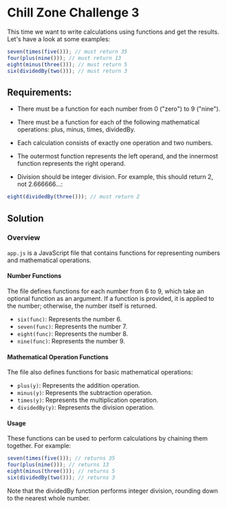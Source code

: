 # Chill Zone Challenge 3

This time we want to write calculations using functions and get the results. Let's have a look at some examples:

```javascript
seven(times(five())); // must return 35
four(plus(nine())); // must return 13
eight(minus(three())); // must return 5
six(dividedBy(two())); // must return 3
```
## Requirements:
* There must be a function for each number from 0 ("zero") to 9 ("nine").

* There must be a function for each of the following mathematical operations: plus, minus, times, dividedBy.

* Each calculation consists of exactly one operation and two numbers.

* The outermost function represents the left operand, and the innermost function represents the right operand.

* Division should be integer division. For example, this should return 2, not 2.666666...:

```javascript
eight(dividedBy(three())); // must return 2
```
## Solution
### Overview

```app.js``` is a JavaScript file that contains functions for representing numbers and mathematical operations.

#### Number Functions

The file defines functions for each number from 6 to 9, which take an optional function as an argument. If a function is provided, it is applied to the number; otherwise, the number itself is returned.

* ```six(func)```: Represents the number 6.
* ```seven(func)```: Represents the number 7.
* ```eight(func)```: Represents the number 8.
* ```nine(func)```: Represents the number 9.

#### Mathematical Operation Functions

The file also defines functions for basic mathematical operations:

* ```plus(y)```: Represents the addition operation.
* ```minus(y)```: Represents the subtraction operation.
* ```times(y)```: Represents the multiplication operation.
* ```dividedBy(y)```: Represents the division operation.
  
#### Usage

These functions can be used to perform calculations by chaining them together. For example:

```javascript
seven(times(five())); // returns 35
four(plus(nine())); // returns 13
eight(minus(three())); // returns 5
six(dividedBy(two())); // returns 3
```
Note that the dividedBy function performs integer division, rounding down to the nearest whole number.